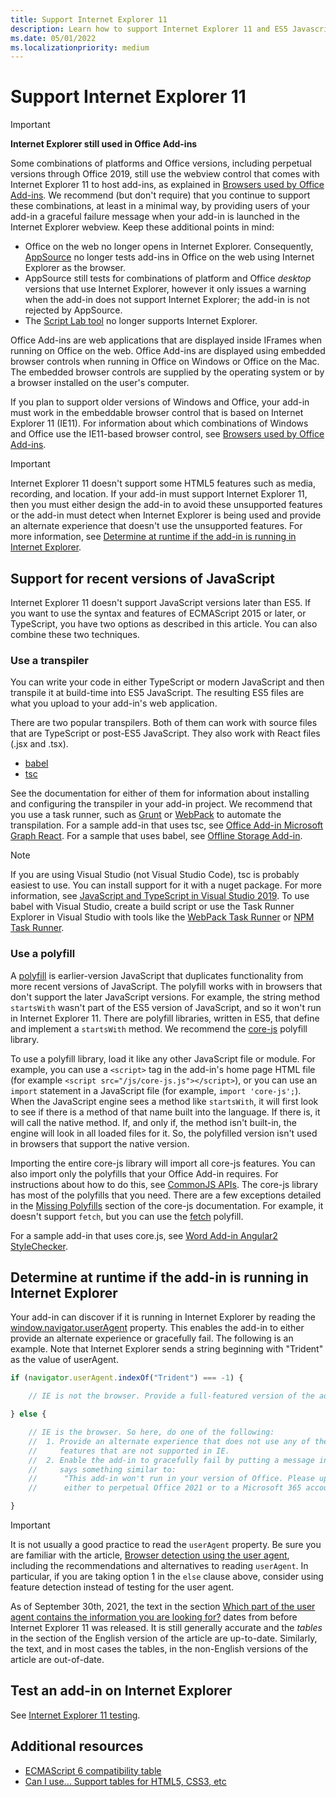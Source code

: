 ```yaml
---
title: Support Internet Explorer 11
description: Learn how to support Internet Explorer 11 and ES5 Javascript in your add-in.
ms.date: 05/01/2022
ms.localizationpriority: medium
---
```


# Support Internet Explorer 11

> [!IMPORTANT]
> **Internet Explorer still used in Office Add-ins**
>
> Some combinations of platforms and Office versions, including perpetual versions through Office 2019, still use the webview control that comes with Internet Explorer 11 to host add-ins, as explained in [Browsers used by Office Add-ins](../concepts/browsers-used-by-office-web-add-ins.md). We recommend (but don't require) that you continue to support these combinations, at least in a minimal way, by providing users of your add-in a graceful failure message when your add-in is launched in the Internet Explorer webview. Keep these additional points in mind:
>
> - Office on the web no longer opens in Internet Explorer. Consequently, [AppSource](/office/dev/store/submit-to-appsource-via-partner-center) no longer tests add-ins in Office on the web using Internet Explorer as the browser.
> - AppSource still tests for combinations of platform and Office *desktop* versions that use Internet Explorer, however it only issues a warning when the add-in does not support Internet Explorer; the add-in is not rejected by AppSource.
> - The [Script Lab tool](../overview/explore-with-script-lab.md) no longer supports Internet Explorer.

Office Add-ins are web applications that are displayed inside IFrames when running on Office on the web. Office Add-ins are displayed using embedded browser controls when running in Office on Windows or Office on the Mac. The embedded browser controls are supplied by the operating system or by a browser installed on the user's computer.

If you plan to support older versions of Windows and Office, your add-in must work in the embeddable browser control that is based on Internet Explorer 11 (IE11). For information about which combinations of Windows and Office use the IE11-based browser control, see [Browsers used by Office Add-ins](../concepts/browsers-used-by-office-web-add-ins.md).

> [!IMPORTANT]
> Internet Explorer 11 doesn't support some HTML5 features such as media, recording, and location. If your add-in must support Internet Explorer 11, then you must either design the add-in to avoid these unsupported features or the add-in must detect when Internet Explorer is being used and provide an alternate experience that doesn't use the unsupported features. For more information, see [Determine at runtime if the add-in is running in Internet Explorer](#determine-at-runtime-if-the-add-in-is-running-in-internet-explorer).

## Support for recent versions of JavaScript

Internet Explorer 11 doesn't support JavaScript versions later than ES5. If you want to use the syntax and features of ECMAScript 2015 or later, or TypeScript, you have two options as described in this article. You can also combine these two techniques.

### Use a transpiler

You can write your code in either TypeScript or modern JavaScript and then transpile it at build-time into ES5 JavaScript. The resulting ES5 files are what you upload to your add-in's web application.

There are two popular transpilers. Both of them can work with source files that are TypeScript or post-ES5 JavaScript. They also work with React files (.jsx and .tsx).

- [babel](https://babeljs.io/)
- [tsc](https://www.typescriptlang.org/index.html)

See the documentation for either of them for information about installing and configuring the transpiler in your add-in project. We recommend that you use a task runner, such as [Grunt](https://gruntjs.com/) or [WebPack](https://webpack.js.org/) to automate the transpilation. For a sample add-in that uses tsc, see [Office Add-in Microsoft Graph React](https://github.com/OfficeDev/Office-Add-in-samples/tree/main/Samples/auth/Office-Add-in-Microsoft-Graph-React). For a sample that uses babel, see [Offline Storage Add-in](https://github.com/OfficeDev/Office-Add-in-samples/tree/main/Samples/Excel.OfflineStorageAddin).

> [!NOTE]
> If you are using Visual Studio (not Visual Studio Code), tsc is probably easiest to use. You can install support for it with a nuget package. For more information, see [JavaScript and TypeScript in Visual Studio 2019](/visualstudio/javascript/javascript-in-vs-2019). To use babel with Visual Studio, create a build script or use the Task Runner Explorer in Visual Studio with tools like the [WebPack Task Runner](https://marketplace.visualstudio.com/items?itemName=MadsKristensen.WebPackTaskRunner) or [NPM Task Runner](https://marketplace.visualstudio.com/items?itemName=MadsKristensen.NPMTaskRunner).

### Use a polyfill

A [polyfill](https://en.wikipedia.org/wiki/Polyfill_(programming)) is earlier-version JavaScript that duplicates functionality from more recent versions of JavaScript. The polyfill works with in browsers that don't support the later JavaScript versions. For example, the string method `startsWith` wasn't part of the ES5 version of JavaScript, and so it won't run in Internet Explorer 11. There are polyfill libraries, written in ES5, that define and implement a `startsWith` method. We recommend the [core-js](https://github.com/zloirock/core-js) polyfill library.

To use a polyfill library, load it like any other JavaScript file or module. For example, you can use a `<script>` tag in the add-in's home page HTML file (for example `<script src="/js/core-js.js"></script>`), or you can use an `import` statement in a JavaScript file (for example, `import 'core-js';`). When the JavaScript engine sees a method like `startsWith`, it will first look to see if there is a method of that name built into the language. If there is, it will call the native method. If, and only if, the method isn't built-in, the engine will look in all loaded files for it. So, the polyfilled version isn't used in browsers that support the native version.

Importing the entire core-js library will import all core-js features. You can also import only the polyfills that your Office Add-in requires. For instructions about how to do this, see [CommonJS APIs](https://github.com/zloirock/core-js#commonjs-api). The core-js library has most of the polyfills that you need. There are a few exceptions detailed in the [Missing Polyfills](https://github.com/zloirock/core-js#missing-polyfills) section of the core-js documentation. For example, it doesn't support `fetch`, but you can use the [fetch](https://github.com/github/fetch) polyfill.

For a sample add-in that uses core.js, see [Word Add-in Angular2 StyleChecker](https://github.com/OfficeDev/Word-Add-in-Angular2-StyleChecker).

## Determine at runtime if the add-in is running in Internet Explorer

Your add-in can discover if it is running in Internet Explorer by reading the [window.navigator.userAgent](https://developer.mozilla.org/docs/Web/API/Navigator/userAgent) property. This enables the add-in to either provide an alternate experience or gracefully fail. The following is an example. Note that Internet Explorer sends a string beginning with "Trident" as the value of userAgent.

```javascript
if (navigator.userAgent.indexOf("Trident") === -1) {

    // IE is not the browser. Provide a full-featured version of the add-in here.

} else {

    // IE is the browser. So here, do one of the following: 
    //  1. Provide an alternate experience that does not use any of the HTML5
    //     features that are not supported in IE.
    //  2. Enable the add-in to gracefully fail by putting a message in the UI that
    //     says something similar to: 
    //      "This add-in won't run in your version of Office. Please upgrade 
    //      either to perpetual Office 2021 or to a Microsoft 365 account."          

}
```

> [!IMPORTANT]
> It is not usually a good practice to read the `userAgent` property. Be sure you are familiar with the article, [Browser detection using the user agent](https://developer.mozilla.org/docs/Web/HTTP/Browser_detection_using_the_user_agent), including the recommendations and alternatives to reading `userAgent`. In particular, if you are taking option 1 in the `else` clause above, consider using feature detection instead of testing for the user agent.
>
> As of September 30th, 2021, the text in the section [Which part of the user agent contains the information you are looking for?](https://developer.mozilla.org/docs/Web/HTTP/Browser_detection_using_the_user_agent#which_part_of_the_user_agent_contains_the_information_you_are_looking_for) dates from before Internet Explorer 11 was released. It is still generally accurate and the *tables* in the section of the English version of the article are up-to-date. Similarly, the text, and in most cases the tables, in the non-English versions of the article are out-of-date.

## Test an add-in on Internet Explorer

See [Internet Explorer 11 testing](../testing/ie-11-testing.md).

## Additional resources

- [ECMAScript 6 compatibility table](https://kangax.github.io/compat-table/es6/)
- [Can I use... Support tables for HTML5, CSS3, etc](https://caniuse.com/)

